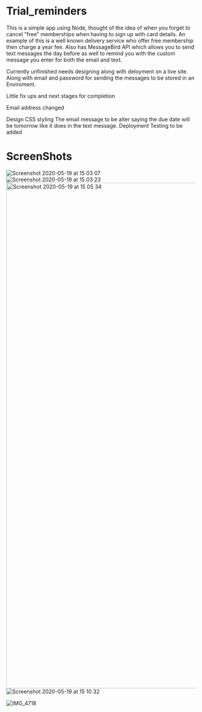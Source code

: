 # Trial_reminders

This is a simple app using Node, thought of the idea of when you forget to cancel "free" memberships when having to sign up with card details. An example of this is a well known delivery service who offer free membership then charge a year fee. Also has MessageBird API which allows you to send text messages the day before as well to remind you with the custom message you enter for both the email and text.  

Currently unfinished needs designing along with deloyment on a live site. Along with email and password for sending the messages to be stored in an Enviroment.

Little fix ups and next stages for completion 

Email  address changed

Design CSS styling
The email message to be alter saying the due date will be tomorrow like it does in the text message.
Deployment
Testing to be added


# ScreenShots

![Screenshot 2020-05-19 at 15 03 07](https://user-images.githubusercontent.com/57540755/82337732-009b6a80-99e4-11ea-8eb3-396c68751e3c.png)
![Screenshot 2020-05-19 at 15 03 23](https://user-images.githubusercontent.com/57540755/82337979-422c1580-99e4-11ea-9667-71bfae6fb98f.png)
<img width="1343" alt="Screenshot 2020-05-19 at 15 05 34" src="https://user-images.githubusercontent.com/57540755/82338068-5a9c3000-99e4-11ea-932c-843fe0e64f33.png">
![Screenshot 2020-05-19 at 15 10 32](https://user-images.githubusercontent.com/57540755/82338147-71db1d80-99e4-11ea-83f0-54aa378527c9.png)

![IMG_4718](https://user-images.githubusercontent.com/57540755/82338370-bbc40380-99e4-11ea-99de-7cec93e384e6.PNG)
